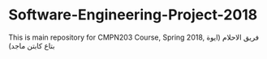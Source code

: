 # Software-Engineering-Project-2018
This is main repository for CMPN203 Course, Spring 2018, فريق الاحلام (ايوة بتاع كابتن ماجد)
